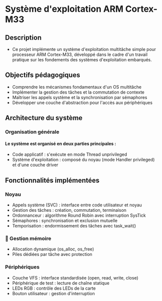 # Système d'exploitation ARM Cortex-M33
## Description
- Ce projet implémente un système d'exploitation multitâche simple pour processeur ARM Cortex-M33, développé dans le cadre d'un travail pratique sur les fondements des systèmes d'exploitation embarqués.
  
## Objectifs pédagogiques

- Comprendre les mécanismes fondamentaux d'un OS multitâche
- Implémenter la gestion des tâches et la commutation de contexte
- Maîtriser les appels système et la synchronisation par sémaphores
- Développer une couche d'abstraction pour l'accès aux périphériques

## Architecture du système
### Organisation générale
#### Le système est organisé en deux parties principales :

- Code applicatif : s'exécute en mode Thread unprivileged
- Système d'exploitation : composé du noyau (mode Handler privileged) et d'une couche driver

## Fonctionnalités implémentées
###  Noyau

- Appels système (SVC) : interface entre code utilisateur et noyau
- Gestion des tâches : création, commutation, terminaison
- Ordonnanceur : algorithme Round Robin avec interruption SysTick
- Sémaphores : synchronisation et exclusion mutuelle
- Temporisation : endormissement des tâches avec task_wait()

### 💾 Gestion mémoire

- Allocation dynamique (os_alloc, os_free)
- Piles dédiées par tâche avec protection

###  Périphériques

- Couche VFS : interface standardisée (open, read, write, close)
- Périphérique de test : lecture de chaîne statique
- LEDs RGB : contrôle des LEDs de la carte
- Bouton utilisateur : gestion d'interruption
